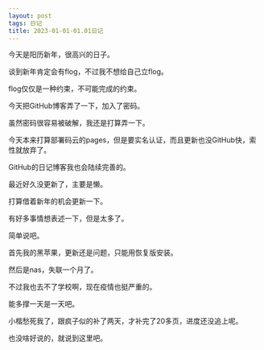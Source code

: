 ```yaml
---
layout: post
tags: 日记
title: 2023-01-01-01.01日记
---
```


今天是阳历新年，很高兴的日子。

谈到新年肯定会有flog，不过我不想给自己立flog。

flog仅仅是一种约束，不可能完成的约束。

今天把GitHub博客弄了一下，加入了密码。

虽然密码很容易被破解，我还是打算弄一下。

今天本来打算部署码云的pages，但是要实名认证，而且更新也没GitHub快，索性就放弃了。

GitHub的日记博客我也会陆续完善的。

最近好久没更新了，主要是懒。

打算借着新年的机会更新一下。

有好多事情想表述一下，但是太多了。

简单说吧。

首先我的黑苹果，更新还是问题，只能用恢复版安装。

然后是nas，失联一个月了。

不过我也去不了学校啊，现在疫情也挺严重的。

能多撑一天是一天吧。

小楷愁死我了，跟疯子似的补了两天，才补完了20多页，进度还没追上呢。

也没啥好说的，就说到这里吧。